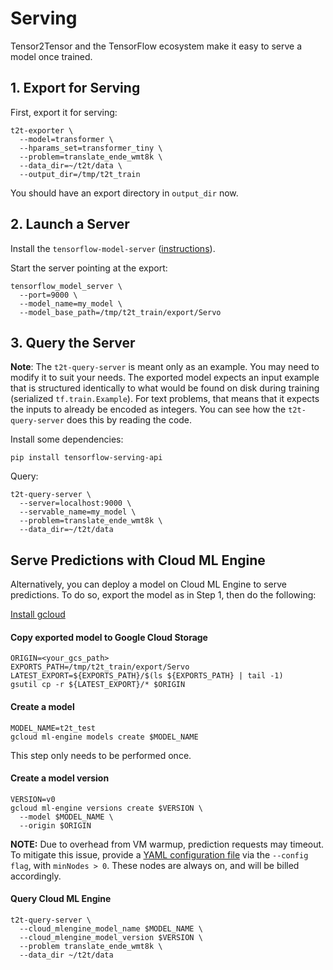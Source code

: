 # Serving

Tensor2Tensor and the TensorFlow ecosystem make it easy to serve a model once
trained.

## 1. Export for Serving

First, export it for serving:

```
t2t-exporter \
  --model=transformer \
  --hparams_set=transformer_tiny \
  --problem=translate_ende_wmt8k \
  --data_dir=~/t2t/data \
  --output_dir=/tmp/t2t_train
```

You should have an export directory in `output_dir` now.

## 2. Launch a Server

Install the `tensorflow-model-server`
([instructions](https://www.tensorflow.org/tfx/serving/setup#installing_modelserver)).

Start the server pointing at the export:

```
tensorflow_model_server \
  --port=9000 \
  --model_name=my_model \
  --model_base_path=/tmp/t2t_train/export/Servo
```

## 3. Query the Server

**Note**: The `t2t-query-server` is meant only as an example. You may need to
modify it to suit your needs. The exported model expects an input
example that is structured identically to what would be found on disk during
training (serialized `tf.train.Example`). For text problems, that means that
it expects the inputs to already be encoded as integers. You can see how the
`t2t-query-server` does this by reading the code.

Install some dependencies:

```
pip install tensorflow-serving-api
```

Query:

```
t2t-query-server \
  --server=localhost:9000 \
  --servable_name=my_model \
  --problem=translate_ende_wmt8k \
  --data_dir=~/t2t/data
```


## Serve Predictions with Cloud ML Engine

Alternatively, you can deploy a model on Cloud ML Engine to serve predictions.
To do so, export the model as in Step 1, then do the following:

[Install gcloud](https://cloud.google.com/sdk/downloads)

#### Copy exported model to Google Cloud Storage

```
ORIGIN=<your_gcs_path>
EXPORTS_PATH=/tmp/t2t_train/export/Servo
LATEST_EXPORT=${EXPORTS_PATH}/$(ls ${EXPORTS_PATH} | tail -1)
gsutil cp -r ${LATEST_EXPORT}/* $ORIGIN
```

#### Create a model

```
MODEL_NAME=t2t_test
gcloud ml-engine models create $MODEL_NAME
```

This step only needs to be performed once.

#### Create a model version

```
VERSION=v0
gcloud ml-engine versions create $VERSION \
  --model $MODEL_NAME \
  --origin $ORIGIN
```

**NOTE:** Due to overhead from VM warmup, prediction requests may timeout. To
mitigate this issue, provide a [YAML configuration
file](https://cloud.google.com/sdk/gcloud/reference/ml-engine/versions/create)
via the `--config flag`, with `minNodes > 0`. These nodes are always on, and
will be billed accordingly.

#### Query Cloud ML Engine

```
t2t-query-server \
  --cloud_mlengine_model_name $MODEL_NAME \
  --cloud_mlengine_model_version $VERSION \
  --problem translate_ende_wmt8k \
  --data_dir ~/t2t/data
```
